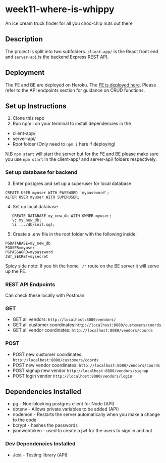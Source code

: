 # week11-where-is-whippy

An ice cream truck finder for all you choc-chip nuts out there

## Description

The project is split into two subfolders. `client-app/` is the React front end and `server-api` is the backend Express REST API.

## Deployment

The FE and BE are deployed on Heroku. The [FE is deployed here](https://where-is-whippy.herokuapp.com/). Please refer to the API endpoints section for guidance on CRUD functions.

## Set up Instructions

1. Clone this repo
2. Run npm i on your terminal to install dependencies in the

- client-app/
- server-api/
- Root folder (Only need to `npm i` here if deploying)

N.B `npm start` will start the server but for the FE and BE please make sure you use `npm start` in the client-app/ and server-api/ folders respectively.

### Set up database for backend

3. Enter postgres and set up a superuser for local database

```
CREATE USER myuser WITH PASSWORD 'mypassword';
ALTER USER myuser WITH SUPERUSER;
```

4. Set up local database

```
   CREATE DATABASE my_new_db WITH OWNER myuser;
   \c my_new_db;
   \i .../db/init.sql;
```

5. Create a .env file in the root folder with the following inside:

```
PGDATABASE=my_new_db
PGUSER=myuser
PGPASSWORD=mypassword
JWT_SECRET=mysecret
```

Spicy side note: If you hit the home `'/'` route on the BE server it will serve up the FE.

### REST API Endpoints
Can check these locally with Postman
### GET
- GET all vendors: `http://localhost:8080/vendors/`
- GET all customer coordinates:`http://localhost:8080/customers/coords`
- GET all vendor coordinates: `http://localhost:8080/vendors/coords`

### POST
- POST new customer coordinates: `http://localhost:8080/customers/coords`
- POST new vendor coordinates: `http://localhost:8080/vendors/coords`
- POST signup new vendor `http://localhost:8080/vendors/signup`
- POST login vendor `http://localhost:8080/vendors/login`

## Dependencies Installed

- pg - Non-blocking postgres client for Node (API)
- dotenv - Allows private variables to be added (API)
- nodemon - Restarts the server automatically when you make a change to the code
- bcrypt - hashes the passwords
- jsonwebtoken - used to create a jwt for the users to sign in and out

### Dev Dependencies Installed

- Jest - Testing library (API)
